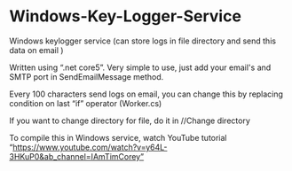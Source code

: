 # Windows-Key-Logger-Service
Windows keylogger service (can store logs in file directory and send this data on email )

Written using “.net core5”. Very simple to use, just add your email's and SMTP port in SendEmailMessage method.

Every 100 characters send logs on email, you can change this by replacing condition on last “if” operator (Worker.cs)

If you want to change directory for file, do it in //Change directory

To compile this in Windows service, watch YouTube tutorial “https://www.youtube.com/watch?v=y64L-3HKuP0&ab_channel=IAmTimCorey”
